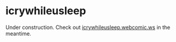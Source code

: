 # icrywhileusleep
Under construction.  Check out <a href="icrywhileusleep.webcomic.ws">icrywhileusleep.webcomic.ws</a> in the meantime.
